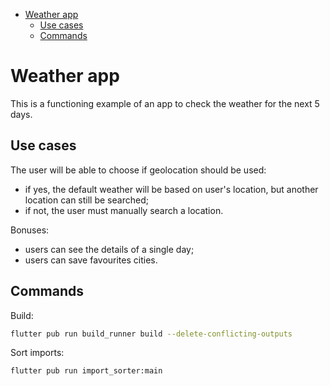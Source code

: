 - [Weather app](#weather-app)
  - [Use cases](#use-cases)
  - [Commands](#commands)

# Weather app

This is a functioning example of an app to check the weather for the next 5 days.

## Use cases

The user will be able to choose if geolocation should be used:

- if yes, the default weather will be based on user's location, but another location can still be searched;
- if not, the user must manually search a location.

Bonuses:

- users can see the details of a single day;
- users can save favourites cities.

## Commands

Build:

```bash
flutter pub run build_runner build --delete-conflicting-outputs
```

Sort imports:

```bash
flutter pub run import_sorter:main
```
